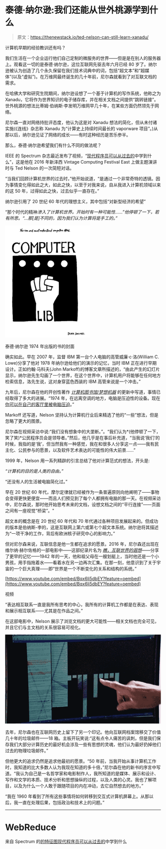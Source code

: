 # 泰德·纳尔逊:我们还能从世外桃源学到什么

> 原文：<https://thenewstack.io/ted-nelson-can-still-learn-xanadu/>

计算机早期的经验教训还有吗？

我们生活在一个企业运行他们自己定制的微服务的世界——但是是在别人的服务器上。观看这一切的是泰德·纳尔逊，这位互联网先驱去年六月已经 80 岁了。纳尔逊被认为创造了几个永久保留在我们技术词典中的词，包括“超文本”和“超媒体”(以及“虚拟”)。在万维网最终诞生的几十年前，尼尔森就看到了对互联文档的需求。

在哈佛大学和研究生院期间，纳尔逊设想了一个基于计算机的写作系统，他称之为 Xanadu，它将作为世界知识的电子储存库，并在相关文档之间提供“跳转链接”。世外桃源的想法比蒂姆·伯纳斯·李发明万维网早几十年，在某些方面仍然领先于网络。

尼尔森一直对网络持批评态度，他认为这是对 Xanadu 想法的简化，但从未付诸实施(《连线》杂志称 Xanadu 为“计算史上持续时间最长的 vaporware 项目”。)从那以后，纳尔逊见证了网络的成长——有时这种经历是苦乐参半。

那么，泰德·纳尔逊希望我们有什么不同的做法呢？

IEEE 的 Spectrum 杂志最近发布了视频，“[现代程序员可以从过去的](https://spectrum.ieee.org/video/geek-life/profiles/ted-nelson-on-what-modern-programmers-can-learn-from-the-past)中学到什么”，这是他在 2016 年新泽西 Vintage Computing Festival East 上做主题演讲时与 Ted Nelson 的一次简短对话。

“当我们回顾计算机世界的过去时，”他开始说道，“是通过一个非常奇特的透镜。因为事情变化得如此之大，如此之快，以至于对我来说，自从我进入计算机领域以来的这 50 年，过得如此之快，过去似乎一直存在。”

纳尔逊引用了 20 世纪 60 年代的理想主义，其中包括“对新型经济的希望”

“那个时代的精神*渗入了计算机世界。开始时有一种可能性……”他停顿了一下，若有所思。“…那[是]不同的，因为我们认为计算将是手工的。”*

![Cover of Computer Lib (1974) by Ted Nelson](img/f0c8434f404ca31ff36ef3b2e8991278.png)

泰德·纳尔逊 1974 年出版的书的封面

确实如此。早在 2007 年，监督 IBM 第一台个人电脑的高管威廉·c·洛(William C. Lowe)分享了他对 1978 年纳尔逊给他们的演示的记忆，当时 IBM 正在进行早期设计。正如约翰·马科夫(John Markoff)的博客文章所描述的，“由此产生的幻灯片显示，纳尔逊先生勾画了一个世界，在这个世界中，计算机用户将能够在任何地方检索信息，洛先生说，这对身穿蓝色西装的 IBM 高管来说是一个冲击。”

九年后，尼尔森在他的开创性著作 *[计算机图书馆/梦想机器](http://www.digibarn.com/collections/books/computer-lib/)* 的更新中写道，事情已经取得了多大的进展。“1974 年，在远离空调的地方，电脑是压迫性的设备。现在[你可以在自己的客厅里被电脑压迫](http://xanadu.com.au/ted/TN/WRITINGS/TCOMPARADIGM/tedCompOneLiners.html)。”

Markoff 还写道，Nelson 坚持认为计算机行业后来精选了他的“一些”想法，但是忽略了更大的图景。

尼尔森在视频采访中说:“我们没有想象中的大垄断。”。“我们认为*(他停顿了一下，笑了笑)*公民程序员会是领导者。”然后，他几乎是在事后补充道，“当我说‘我们’的时候，我指的是‘我’，但当然我有一种感觉，我在和很多人分享这一点——我有民主化、公民参与的愿景，以及软件艺术表达的可能性的伟大前景……”

1999 年，Nelson 用一系列精辟的引言总结了他对计算范式的想法，开头是:

*“计算机的目的是人类的自由。”*

“还没有人的生活被电脑简化过。”

早在 20 世纪 60 年代，摩尔定律就已经被作为一条普遍原则向他阐明了——事物会变得更快更便宜——而且人们预见到了每个人都拥有电脑的那一天。在视频采访中，尼尔森说，那时他开始思考未来的文档，设想文档之间的“平行连接”——页面之间有一座视觉“桥梁”。"

超文本的概念是在 20 世纪 60 年代和 70 年代通过各种项目发展起来的。但成功的版本是伯纳斯-李的，这是互联网上第六或第七个超文本系统。纳尔逊将其描述为“一项干净的工作，背后有欧洲核子研究中心的影响力。”

但对尼尔森来说，互联信息是他一生都在追求的愿景。2016 年，尼尔森还出现在维尔纳·赫尔佐格的一部电影中——这部纪录片名为 *[瞧，互联世界的遐想](http://www.loandbeholdfilm.com/)*——分享了更早的记忆——1942 年的一天，他和祖父母在一艘划艇上，当时他还是一个小男孩，用手指拖着水——看着水在另一边再次汇集。在那一刻，他意识到了关于宇宙的一个巨大真理——即“世界是一个不断变化的关系和结构的系统。”

[https://www.youtube.com/embed/Bqx6li5dbEY?feature=oembed](https://www.youtube.com/embed/Bqx6li5dbEY?feature=oembed)

视频

“表达相互联系一直是我所有思考的中心，我所有的计算机工作都是在表达、表现和展示相互联系——尤其是在作品之间。”

在这部电影中，Nelson 展示了浏览文档的更大可能性——相关文档也完全可见，并且它们与主文档的关系很容易可视化。

![Ted Nelson demonstrates - from Werner Herzog film Lo and Behold](img/ac2b36cdc590c5c8ced66c91f508fa96.png)

去年，尼尔森也在互联网历史上留下了另一个印记。他向互联网档案馆移交了价值几十年的垃圾邮件——18 箱。主板开玩笑说:“这有点令人痛苦的讽刺，但是我们保存我们大部分计算历史的最好机会涉及一些有思想的灵魂，他们认为最好扔掉他们过去的物理垃圾邮件。”

但他更大的追求仍然是追求他最初的愿景。“50 年前，当我开始从事计算机工作时，我知道的比大多数人认为我现在知道的多十倍，”尼尔森在他的新书的序言中写道。“我认为自己是一名哲学家和电影制作人，我所知道的是媒体、展示和设计、写作和文学的本质、技术分析和思想操纵的过程，以及人类的心灵。我也了解项目，以及为什么一个人敢于跟随项目的内在冲动，去它自然想去的地方。”

“我在 1960 年看到了所有这些事情将如何转移到交互式计算机屏幕上。从那以后，我一直在处理后果，包括政治和技术上的问题。”

* * *

# WebReduce

来自 Spectrum 的[的特征图现代程序员可以从过去的](https://spectrum.ieee.org/video/geek-life/profiles/ted-nelson-on-what-modern-programmers-can-learn-from-the-past)中学到什么

<svg xmlns:xlink="http://www.w3.org/1999/xlink" viewBox="0 0 68 31" version="1.1"><title>Group</title> <desc>Created with Sketch.</desc></svg>